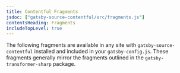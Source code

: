 ```yaml
---
title: Contentful Fragments
jsdoc: ["gatsby-source-contentful/src/fragments.js"]
contentsHeading: Fragments
includeTopLevel: true
---
```


The following fragments are available in any site with `gatsby-source-contentful` installed and included in your `gatsby-config.js`. These fragments generally mirror the fragments outlined in the `gatsby-transformer-sharp` package.
